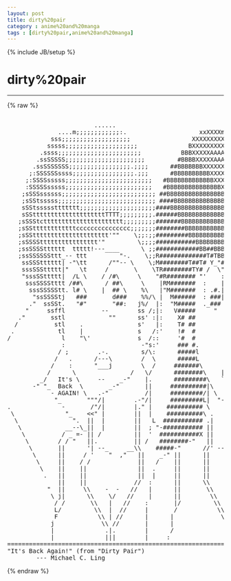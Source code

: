 ```yaml
---
layout: post
title: dirty%20pair
category : anime%20and%20manga
tags : [dirty%20pair,anime%20and%20manga]
---
```

{% include JB/setup %}
# dirty%20pair
---
{% raw %}
<pre>

                        ......
              ....m;;;;;;;;;;;;:.                    xxXXXXmmm..   .....
            sss;;;;;;;;;;;;;;;;;;;                 XXXXXXXXXX%%%.j%%%%%%%.
           sssss;;;;;;;;;;;;;;;;;;;;              BXXXXXXXXXAAAA%%%%%%%%%%.
         .ssss;;;;;;;;;;;;;;;;;;;;;;;           BBBXXXXXAAAAAAAAA%%%%%%%%%%.
        .ssSSSSS;;;;;;;;;;;;;;;;;;;;;;         #BBBBXXXXXAAAAAAAAAAA%%%%%%%%
       .ssSSSSSSS;;;;;;;;;;;;;;;;;.;;;;      ##BBBBBBBXXXXXXAAAAAAAAAAA%%%%%.
      ;:SSSSSSssss;;;;;;;;;;;;;;;;;.;;;      #BBBBBBBBBBXXXXXXXAAAAAAAAAA%%%%
     ;:SSSSsssss;;;;;;;;;;;;;;;;;;;;;;;;   #BBBBBBBBBBBBBXXXXXXXXXXXXXXXXXXXL
     :SSSSSsssss;;;;;;;;;;;;;;;;;;;;;;;;   #BBBBBBBBBBBBBBBXXXXXXXXXXXXXXXX##
    ;sSSSssssss;;;;;;;;;;;;;;;;;;;;;;;;;; ##BBBBBBBBBBBBBBBBBXXXXXXXXXXXXXX##
    ;sSStsssss;;;;;;;;;;;;;;;;;;;;;;;;;;; ####BBBBBBBBBBBBBBBBF XXXXXXXXXXX##
    sSStsssssttttttt;;;;;;;;;;;;;;;;;;;;;####BBBBBBBBBBBBBBBBF   XXXXXXXXX###
    sSSttttttttttttttttttttTTTT;;;;;;;;;.######BBBBBBBBBBBBBB    XXXXXXX#####
   ;sSSStctttttttttttttttttttttt;;;;;;;;;#######BBBBBBBBBBBBB    XXXXXX######
   ;sSSttttttttttttccccccccccccccc;;;;;;;########BBBBBBBBBBBB    XXXX########
   ;sSSttttttttttttttttttttt&#039;&quot;&quot;    \;;:;;#########BBBBBBBBBB;    ############
   ;sSSSStttttttttttttttt&#039;&quot;         \;;;;###########BBBBBBBB&#039;    ############
   ;ssSSSStttttt  ttttt!---____      \ ;;############BB##BBB    J############
   ;ssSSSSSSttt_-- ttt         &quot;-.    \;;R#############T#TBB    #J#fJ########
    ssSSStttttt| -&quot;\tt      /&quot;&quot;-- \    \;M########T##T# Y_&quot;#   / F__#F F&#039;####
    sssSSSttttt|&quot;   \t     /       \    \TR########TY# /  \&quot;#    /  X &#039;  T###
    &quot;sssSSttttt|  /L \    / /#\     \    &quot;#R######## &quot;&#039;    :         :   &#039;K##
     sssSSSStttt /##\      / ##\     \    |RM#######  :    |         |    K##
      sssSSSSStt. l# \    |  ## \    %\   |&quot;M#######  : .#.|     .#. |    K##
       &quot;ssSSSStj   ###       d###    %%/\ |  M######  : ###|     ### |    K##
      .&quot;  ssSSt.   &quot;#&quot;       &quot;##:   j%/  |:  &quot;M#####  ._###      ###_&#039;    K##
     &quot;     ssffl          --        ss /;|:   V#####     &quot;        &quot;       K##
   .&quot;       sstl            &quot;&quot;      ss&#039; :|:    X# ##         =            K##
  /          stl    .               s&#039;   |:    T# ##                      K##
 .            tl    |               s   /:&#039;    !#  #        __            W##
/              l    &quot;\&#039;             s  /::     &#039;#  #        \ &#039;          /W##
               :                     -&quot;s:&#039;     ### #.                    WW##
              / ;        .-.         s/\:      #####l                    WW##
             /   .      /---\        /  \      #####L        _   _      /WW##
            /    :      &quot;___j        \  /     #######\      / --- \     WW###
           /      \               /   \/      ########\    | + + + l   /#####
         _/   It&#039;s \     --    _-&quot;    |.      #########\   `       &#039;  /######
       -&quot; &quot;_  Back  \       _-&quot;       ||     ##########|\   &quot;-&quot;&quot;&quot;-&quot;  -|######
            - AGAIN! \   .-&quot;          /|     #########/| \        _-&quot; |\#####
             &quot;_       &quot;&quot;&quot;/|        .-&quot;/|     #########L|  &quot;-____-&quot;    | #####
.              -       /&quot;/|        |.&quot; |    ########## \              |/#####
 \              &quot;_    &lt;&lt;&quot; |        ||  |    ##########\ .             / #####
  \               &quot;.  ||  |        ||   L  ########### .|            . /#####
   \            __--\_||  |        ||  ; &quot;-########### ||            || #####
    \          / _ =- || /         ||  &#039;  ###########X ||            || LX###
     \        / / &quot;   ||.          || /   ########-&quot;   ||            ||.   &quot;-
      \       ||      &#039;| --_     __\\    #####-&quot;      //&#039; --_     __ ||&#039;
       \      ||     / &#039;    &quot;  ,&quot;   ||    _-&quot; ||      ||     &quot;  &#039;&quot;   &quot;
        \     ||    / /             ||   /    ||      ||              \\
         \    ||    ||              ||  .     ||      ||              ||
          .   ||    ||              ||  |     ||      ||              ||
              ||    ||             //  :      ||      \\             //
           &quot;  ||     \\    -  -   //   |      ||       \\    -  -   //
            \ j|      \\    \/   //    |      ||        \\    \/   //
             / /       \\   |   //    :       |/         \\   |   //
             L/         \\  |  //     |       /           \\  |  //   drawn
             F           \\ | //      |      |             \\ | //     by
            j             \\ //       |      |              \\ //      MCL -
            |              .|.        |      /               |||     5/3/88
            |              |||        |     :                |||
=============================================================================
&quot;It&#039;s Back Again!&quot; (from &quot;Dirty Pair&quot;)
        --- Michael C. Ling </pre>
{% endraw %}
